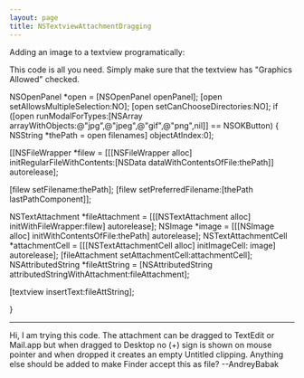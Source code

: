 ```yaml
---
layout: page
title: NSTextviewAttachmentDragging
---
```


Adding an image to a textview programatically:

This code is all you need. Simply make sure that the textview has "Graphics Allowed" checked.
    
NSOpenPanel *open = [NSOpenPanel openPanel];
[open setAllowsMultipleSelection:NO];
[open setCanChooseDirectories:NO];
if ([open runModalForTypes:[NSArray arrayWithObjects:@"jpg",@"jpeg",@"gif",@"png",nil]] ==  NSOKButton)
{
  NSString *thePath = open filenames] objectAtIndex:0];

  [[NSFileWrapper *filew = [[[NSFileWrapper alloc] initRegularFileWithContents:[NSData dataWithContentsOfFile:thePath]] autorelease];
		
  [filew setFilename:thePath];
  [filew setPreferredFilename:[thePath lastPathComponent]];

  NSTextAttachment *fileAttachment = [[[NSTextAttachment alloc] initWithFileWrapper:filew] autorelease];
  NSImage *image = [[[NSImage alloc] initWithContentsOfFile:thePath] autorelease]; 
  NSTextAttachmentCell *attachmentCell = [[[NSTextAttachmentCell alloc] initImageCell: image] autorelease];
  [fileAttachment setAttachmentCell:attachmentCell];
  NSAttributedString *fileAttString = [NSAttributedString attributedStringWithAttachment:fileAttachment];

  [textview insertText:fileAttString];

}


----

Hi, I am trying this code. The attachment can be dragged to TextEdit or Mail.app but when dragged to Desktop no (+) sign is shown on mouse pointer and when dropped it creates an empty Untitled clipping. Anything else should be added to make Finder accept this as file? --AndreyBabak

